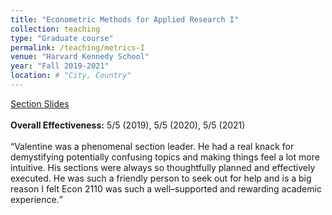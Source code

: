 ```yaml
---
title: "Econometric Methods for Applied Research I"
collection: teaching
type: "Graduate course"
permalink: /teaching/metrics-I
venue: "Harvard Kennedy School"
year: "Fall 2019-2021"
location: # "City, Country"
---
```


[Section Slides](https://github.com/ValentineGilbert/Econ-2110-section-notes)<br/><br/>
**Overall Effectiveness:** 5/5 (2019), 5/5 (2020), 5/5 (2021)<br/><br/>
<q>Valentine was a phenomenal section leader. He had a real knack for demystifying potentially confusing topics and making things feel a lot more intuitive. His sections were always so thoughtfully planned and effectively executed. He was such a friendly person to seek out for help and is a big reason I felt Econ 2110 was such a well–supported and rewarding academic experience.</q>
